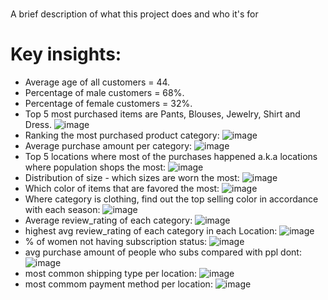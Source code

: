 
# 

A brief description of what this project does and who it's for


# Key insights:
+ Average age of all customers = 44.
+ Percentage of male customers = 68%.
+ Percentage of female customers = 32%.
+ Top 5 most purchased items are Pants, Blouses, Jewelry, Shirt and Dress.
![image](https://github.com/thaothankfully/E-com-Project/assets/166986857/de6daaf9-82c2-4693-9d82-6e541e7a1965)
+ Ranking the most purchased product category:
![image](https://github.com/thaothankfully/E-com-Project/assets/166986857/a8ed8313-271c-48e6-bc30-f723cd3305f9)
+ Average purchase amount per category:
![image](https://github.com/thaothankfully/E-com-Project/assets/166986857/155bbb86-0ea3-4206-b55f-713d3833fbff)
+ Top 5 locations where most of the purchases happened a.k.a locations where population shops the most:
![image](https://github.com/thaothankfully/E-com-Project/assets/166986857/bdddd2af-7ba6-4950-a70e-7dd555115066)
+ Distribution of size - which sizes are worn the most:
![image](https://github.com/thaothankfully/E-com-Project/assets/166986857/bd6e896c-1df0-4d53-a04e-a7fb5edc9e70)
+ Which color of items that are favored the most:
![image](https://github.com/thaothankfully/E-com-Project/assets/166986857/84990cc2-4751-41d0-924a-fc0b289090e1)
+ Where category is clothing, find out the top selling color in accordance with each season:
![image](https://github.com/thaothankfully/E-com-Project/assets/166986857/9ac6db74-8e93-4a94-a90b-342ab838281f)
+ Average review_rating of each category:
![image](https://github.com/thaothankfully/E-com-Project/assets/166986857/ee49f716-8018-4d78-a698-b399159da086)
+ highest avg review_rating of each category in each Location:
![image](https://github.com/thaothankfully/E-com-Project/assets/166986857/62b47c8f-a909-4219-a2f6-b6126e11e279)
+ % of women not having subscription status:
![image](https://github.com/thaothankfully/E-com-Project/assets/166986857/0dffcc3b-7e65-4395-a43a-c3148f71114b)
+ avg purchase amount of people who subs compared with ppl dont:
![image](https://github.com/thaothankfully/E-com-Project/assets/166986857/9466fcc5-9260-46aa-8f62-cbe214b85bd6)
+ most common shipping type per location:
![image](https://github.com/thaothankfully/E-com-Project/assets/166986857/681b8202-51b1-45dc-8414-b94261f3e0a7)
+ most commom payment method per location:
![image](https://github.com/thaothankfully/E-com-Project/assets/166986857/26ea7eee-b40e-431e-a6b2-e820db05becd)
